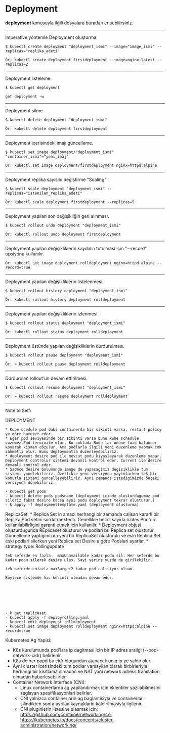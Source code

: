 # Deployment
**deployment** konusuyla ilgili dosyalara buradan erişebilirsiniz.
***
Imperative yöntemle Deployment oluşturma.

```
$ kubectl create deployment "deployment_ismi" --image="image_ismi" --replicas="replika_adeti"

Ör: kubectl create deployment firstdeployment --image=nginx:latest --replicas=2
```
***
Deployment listeleme.

```
$ kubectl get deployment

get deployment -w

```
***
Deployment silme.

```
$ kubectl delete deployment "deployment_ismi"

Ör: kubectl delete deployment firstdeployment
```
***
Deployment içerisindeki imajı güncelleme.

```
$ kubectl set image deployment/"deployment_ismi" "container_ismi"="yeni_imaj"  

Ör: kubectl set image deployment/firstdeployment nginx=httpd:alpine
```
***
Deployment replika sayısını değiştirme "Scaling"

```
$ kubectl scale deployment "deployment_ismi" --replicas="istenilen_replika_adeti"

Ör: kubectl scale deployment firstdeployment --replicas=5
```
***
Deployment yapılan son değişikliğin geri alınması.

```
$ kubectl rollout undo deployment "deployment_ismi"

Ör: kubectl rollout undo deployment firstdeployment
```
***
Deployment yapılan değişikliklerin kaydının tutulması için "--record" opsiyonu kullanılır. 

```
Ör: kubectl set image deployment rolldeployment nginx=httpd:alpine --record=true 
```
***
Deployment yapılan değişikliklerin listelenmesi.

```
$ kubectl rollout history deployment "deployment_ismi"

Ör: kubectl rollout history deployment rolldeployment
```
***
Deployment yapılan değişikliklerin izlenmesi.

```
$ kubectl rollout status deployment "deployment_ismi"

Ör: kubectl rollout status deployment rolldeployment 
```
***
Deployment üstünde yapılan değişikliklerin durdurulması.

```
$ kubectl rollout pause deployment "deployment_ismi"

Ör: ➜ kubectl rollout pause deployment rolldeployment
```
***
Durdurulan rollout'un devam ettirilmesi. 

```
$ kubectl rollout resume deployment "deployment_ismi"

Ör: ➜ kubectl rollout resume deployment rolldeployment
```
***

Note to Self:

DEPLOYMENT

    * Kube scedule pod daki containerda bir sikinti varsa, restart policy ye göre hareket eder. 
    * Eger pod seviyesinde bir sikinti varsa bunu kube schedule cozemez.Pod terminate olur. Bu noktada Node lar önune load balancer koyarak kismen cözulur. Ama podlarla ilgili yeni duzenleme yapmak cok zahmetli olur. Bunu deploymentla duzenleyebiliriz.
    * deployment desire pod ile mevcut podu kiyaslayarak duzenleme yapar. Deployment controlur sistemi devamli kontrol eder. Current ile desire devamli kontrol eder.
    * Sadece desire bolumunde image de yapacagimiz degisiklikle tum sistemi yonetebiliriz. Özellikle yeni versiyonu yayimlarken tek bir komutla sistemi guncelleyebiliriz. Ayni zamanda istedigimizde önceki versiyona dönebiliriz.

    - kubectl get pods 
    - kubectl delete pods podsname (deployment icinde olusturdugumuz pod sileriz fakat desire kacsa ayni podu deployment tekrar olusturur.)
    - k apply -f deploymenttemplate.yaml (deployment olusturma)

ReplicaSet:
    * Replica Set in amaci herhangi bir zamanda calisan kararli bir Replika Pod setini surdurmektedir. Genellikle belirli sayida özdes Pod'un kullanilabilirligini garanti etmek icin kullanilir.
    * Deployment objesi olusturdugunda REplicaset olusturur ve podlari bu Replica set olusturur. Guncelleme yaptigimizda yeni bir ReplicaSet olusturulu ve eski Replica Set eski podlari silerken yeni Replica set Desire a göre Podslari ayarlar.
    * strategy
        type: Rollingupdate

    tek seferde en fazla   maxUnavailable kadar podu sil. Her seferde bu kadar podu silerek desire ulas. Sayi yerine yuzde de girilebilir.

    tek seferde enfazla maxSurge:2 kadar pod calisiyor olsun.

    Boylece sistemde hic kesinti olmadan devam eder.







    - k get replicaset
    - kubectl apply -f deployrolling.yaml
    - kebectl edit deployment rolldeployment
    - kubectl set image deployment rolldeployment nginx=httpd:alpine --record=true

Kubernetes Ag Yapisi:

* K8s kurulumunda pod'lara ip dagitmasi icin bir IP adres araligi (--pod-network-cidr) belirlenir.
* K8s de her popd bu cidr blogundan atanacak uniq ip ye sahip olur.
* Ayni cluster icerisindeki tum podlar varsayilan olarak birbirleriyle herhangi bir kisitlama olmadan ve NAT yani network adress translation olmadan haberlesebilirler.
* Container Network Interface (CNI):
    - Linux containerlarda ag yapilandirmak icin eklentiler yazilabilmesini saglayan spesifikasyonlari belirler.
    - CNI yalnizca containerlarin ag baglantisiyla ve containerlar silindikten sonra ayrilan kaynaklarin  kaldirilmasiyla ilgilenir.
    - CNI pluginlerin listesine ulasmak icin:
        https://github.com/containernetworking/cni
        https://kubernetes.io/docs/concepts/cluster-administration/networking/

